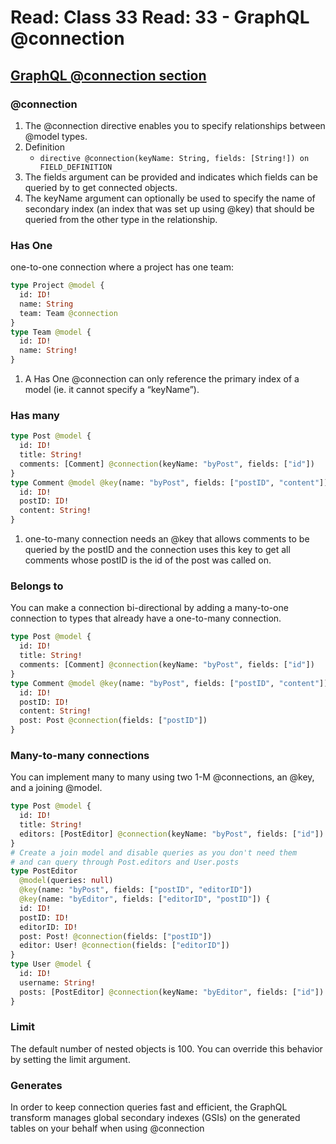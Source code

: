 # Read: Class 33 Read: 33 - GraphQL @connection

## [GraphQL @connection section](https://docs.amplify.aws/cli/graphql-transformer/connection)

### @connection

1. The @connection directive enables you to specify relationships between @model types.
1. Definition
   - `directive @connection(keyName: String, fields: [String!]) on FIELD_DEFINITION`
1. The fields argument can be provided and indicates which fields can be queried by to get connected objects.
1. The keyName argument can optionally be used to specify the name of secondary index (an index that was set up using @key) that should be queried from the other type in the relationship.

### Has One

one-to-one connection where a project has one team:

```graphql
type Project @model {
  id: ID!
  name: String
  team: Team @connection
}
type Team @model {
  id: ID!
  name: String!
}
```

1. A Has One @connection can only reference the primary index of a model (ie. it cannot specify a “keyName”).

### Has many

```graphql
type Post @model {
  id: ID!
  title: String!
  comments: [Comment] @connection(keyName: "byPost", fields: ["id"])
}
type Comment @model @key(name: "byPost", fields: ["postID", "content"]) {
  id: ID!
  postID: ID!
  content: String!
}
```

1. one-to-many connection needs an @key that allows comments to be queried by the postID and the connection uses this key to get all comments whose postID is the id of the post was called on.

### Belongs to

You can make a connection bi-directional by adding a many-to-one connection to types that already have a one-to-many connection.

```graphql
type Post @model {
  id: ID!
  title: String!
  comments: [Comment] @connection(keyName: "byPost", fields: ["id"])
}
type Comment @model @key(name: "byPost", fields: ["postID", "content"]) {
  id: ID!
  postID: ID!
  content: String!
  post: Post @connection(fields: ["postID"])
}
```

### Many-to-many connections

You can implement many to many using two 1-M @connections, an @key, and a joining @model.

```graphql
type Post @model {
  id: ID!
  title: String!
  editors: [PostEditor] @connection(keyName: "byPost", fields: ["id"])
}
# Create a join model and disable queries as you don't need them
# and can query through Post.editors and User.posts
type PostEditor
  @model(queries: null)
  @key(name: "byPost", fields: ["postID", "editorID"])
  @key(name: "byEditor", fields: ["editorID", "postID"]) {
  id: ID!
  postID: ID!
  editorID: ID!
  post: Post! @connection(fields: ["postID"])
  editor: User! @connection(fields: ["editorID"])
}
type User @model {
  id: ID!
  username: String!
  posts: [PostEditor] @connection(keyName: "byEditor", fields: ["id"])
}
```

### Limit

The default number of nested objects is 100. You can override this behavior by setting the limit argument.

### Generates

In order to keep connection queries fast and efficient, the GraphQL transform manages global secondary indexes (GSIs) on the generated tables on your behalf when using @connection